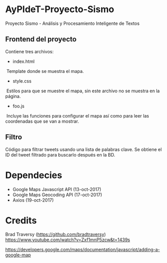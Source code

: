# AyPIdeT-Proyecto-Sismo
Proyecto Sismo - Análisis y Procesamiento Inteligente de Textos


## Frontend del proyecto

Contiene tres archivos:
* index.html

  Template donde se muestra el mapa.
* style.css

  Estilos para que se muestre el mapa, sin este archivo no se muestra en la página.
* foo.js

  Incluye las funciones para configurar el mapa así como para leer las coordenadas que se van a mostrar. 

## Filtro
 Código para filtrar tweets usando una lista de palabras clave. Se obtiene el ID del tweet filtrado para buscarlo después en la BD.  
 
# Dependecies
* Google Maps Javascript API (13-oct-2017)
* Google Maps Geocoding API (17-oct-2017)
* Axios (19-oct-2017) 

# Credits
Brad Traversy (https://github.com/bradtraversy)
https://www.youtube.com/watch?v=Zxf1mnP5zcw&t=1439s

https://developers.google.com/maps/documentation/javascript/adding-a-google-map

